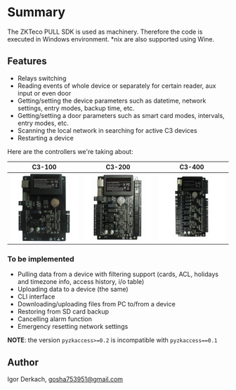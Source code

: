 # Summary

The ZKTeco PULL SDK is used as machinery. Therefore the code is executed in Windows 
environment. *nix are also supported using Wine.

## Features

* Relays switching
* Reading events of whole device or separately for certain reader, aux input or even door
* Getting/setting the device parameters such as datetime, network settings, entry modes, backup 
  time, etc.
* Getting/setting a door parameters such as smart card modes, intervals, entry modes, etc.
* Scanning the local network in searching for active C3 devices
* Restarting a device

Here are the controllers we're taking about:

C3-100 | C3-200 | C3-400
------ | ------ | ------
![alt text](img/c3-100.png "C3-100 controller") | ![alt text](img/c3-200.png "C3-200 controller") | ![alt text](img/c3-400.png "C3-400 controller")


### To be implemented

* Pulling data from a device with filtering support (cards, ACL, holidays and timezone info,
  access history, i/o table)
* Uploading data to a device (the same)
* CLI interface
* Downloading/uploading files from PC to/from a device
* Restoring from SD card backup
* Cancelling alarm function
* Emergency resetting network settings

**NOTE**: the version `pyzkaccess>=0.2` is incompatible with `pyzkaccess==0.1`

## Author

Igor Derkach, <gosha753951@gmail.com>
